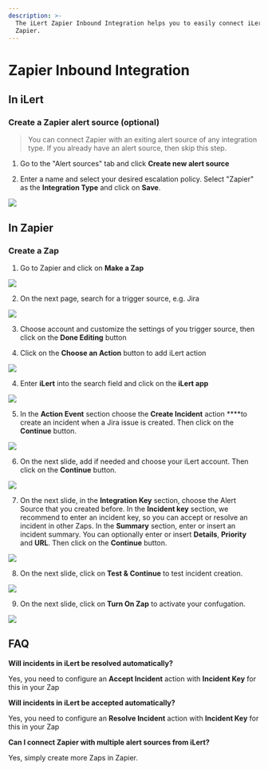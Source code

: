 ```yaml
---
description: >-
  The iLert Zapier Inbound Integration helps you to easily connect iLert with
  Zapier.
---
```


# Zapier Inbound Integration

## In iLert <a id="in-ilert"></a>

### Create a Zapier alert source \(optional\) <a id="create-alert-source"></a>

> You can connect Zapier with an exiting alert source of any integration type. If you already have an alert source, then skip this step.

1. Go to the "Alert sources" tab and click **Create new alert source**

2. Enter a name and select your desired escalation policy. Select "Zapier" as the **Integration Type** and click on **Save**.

![](../../.gitbook/assets/screenshot_29_10_20__16_20.png)

## In Zapier <a id="in-topdesk"></a>

### Create a Zap <a id="create-action-sequences"></a>

1. Go to Zapier and click on **Make a Zap**

![](../../.gitbook/assets/screenshot_29_10_20__16_22.png)

2. On the next page, search for a trigger source, e.g. Jira

![](../../.gitbook/assets/screenshot_29_10_20__16_35.png)

3. Choose account and customize the settings of you trigger source, then click on the **Done Editing** button

4. Click on the **Choose an Action** button to add iLert action

![](../../.gitbook/assets/screenshot_29_10_20__16_39.png)

4. Enter **iLert** into the search field and click on the **iLert app**

![](../../.gitbook/assets/screenshot_29_10_20__16_40%20%281%29.png)

5. In the **Action Event** section choose the **Create Incident** action ****to create an incident when a Jira issue is created. Then click on the **Continue** button.

![](../../.gitbook/assets/screenshot_29_10_20__16_45.png)

6. On the next slide, add if needed and choose your iLert account. Then click on the **Continue** button.

![](../../.gitbook/assets/screenshot_29_10_20__16_47.png)

7. On the next slide, in the **Integration Key** section, choose the Alert Source that you created before. In the **Incident key** section, we recommend to enter an incident key, so you can accept or resolve an incident in other Zaps. In the **Summary** section, enter or insert an incident summary. You can optionally enter or insert **Details**, **Priority** and **URL**. Then click on the **Continue** button.

![](../../.gitbook/assets/screenshot_29_10_20__23_15.png)

8. On the next slide, click on **Test & Continue** to test incident creation.

![](../../.gitbook/assets/screenshot_29_10_20__23_22.png)

9. On the next slide, click on **Turn On Zap** to activate your confugation.

![](../../.gitbook/assets/screenshot_29_10_20__23_25.png)

## FAQ <a id="faq"></a>

**Will incidents in iLert be resolved automatically?**

Yes, you need to configure an **Accept Incident** action with **Incident Key** for this in your Zap

**Will incidents in iLert be accepted automatically?**

Yes, you need to configure an **Resolve Incident** action with **Incident Key** for this in your Zap

**Can I connect Zapier with multiple alert sources from iLert?**

Yes, simply create more Zaps in Zapier.

